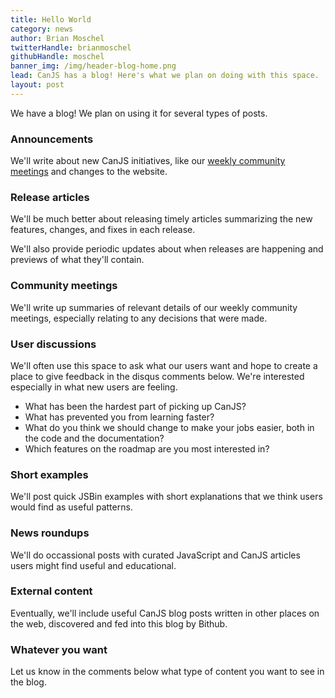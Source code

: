 ```yaml
---
title: Hello World
category: news
author: Brian Moschel
twitterHandle: brianmoschel
githubHandle: moschel
banner_img: /img/header-blog-home.png
lead: CanJS has a blog! Here's what we plan on doing with this space.
layout: post
---
```


We have a blog! We plan on using it for several types of posts.

### Announcements

We'll write about new CanJS initiatives, like our [weekly community meetings](https://plus.google.com/108820831381167297339/posts) and changes to the website.

### Release articles

We'll be much better about releasing timely articles summarizing the new features, changes, and fixes in each release.

We'll also provide periodic updates about when releases are happening and previews of what they'll contain.

### Community meetings

We'll write up summaries of relevant details of our weekly community meetings, especially relating to any decisions that were made.

### User discussions

We'll often use this space to ask what our users want and hope to create a place to give feedback in the disqus comments below. We're interested especially in what new users are feeling. 

* What has been the hardest part of picking up CanJS? 
* What has prevented you from learning faster? 
* What do you think we should change to make your jobs easier, both in the code and the documentation?
* Which features on the roadmap are you most interested in?

### Short examples

We'll post quick JSBin examples with short explanations that we think users would find as useful patterns.

### News roundups

We'll do occassional posts with curated JavaScript and CanJS articles users might find useful and educational.

### External content

Eventually, we'll include useful CanJS blog posts written in other places on the web, discovered and fed into this blog by Bithub.

### Whatever you want

Let us know in the comments below what type of content you want to see in the blog.